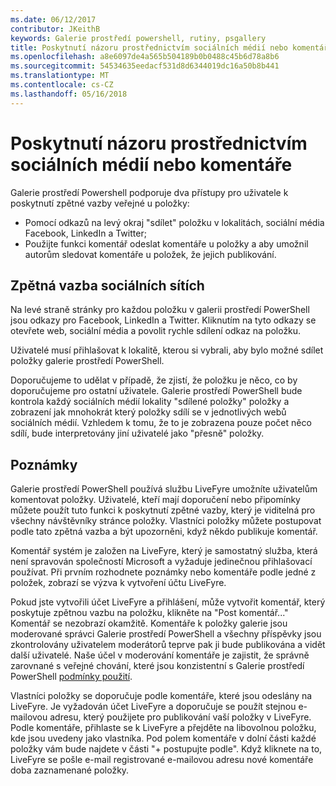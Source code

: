 ```yaml
---
ms.date: 06/12/2017
contributor: JKeithB
keywords: Galerie prostředí powershell, rutiny, psgallery
title: Poskytnutí názoru prostřednictvím sociálních médií nebo komentáře
ms.openlocfilehash: a8e6097de4a565b504189b0b0488c45b6d78a8b6
ms.sourcegitcommit: 54534635eedacf531d8d6344019dc16a50b8b441
ms.translationtype: MT
ms.contentlocale: cs-CZ
ms.lasthandoff: 05/16/2018
---
```

# <a name="providing-feedback-via-social-media-or-comments"></a>Poskytnutí názoru prostřednictvím sociálních médií nebo komentáře

Galerie prostředí Powershell podporuje dva přístupy pro uživatele k poskytnutí zpětné vazby veřejné u položky:

- Pomocí odkazů na levý okraj "sdílet" položku v lokalitách, sociální média Facebook, LinkedIn a Twitter;
- Použijte funkci komentář odeslat komentáře u položky a aby umožnil autorům sledovat komentáře u položek, že jejich publikování.

## <a name="social-media-feedback"></a>Zpětná vazba sociálních sítích

Na levé straně stránky pro každou položku v galerii prostředí PowerShell jsou odkazy pro Facebook, LinkedIn a Twitter.
Kliknutím na tyto odkazy se otevřete web, sociální média a povolit rychle sdílení odkaz na položku.

Uživatelé musí přihlašovat k lokalitě, kterou si vybrali, aby bylo možné sdílet položky galerie prostředí PowerShell.

Doporučujeme to udělat v případě, že zjistí, že položku je něco, co by doporučujeme pro ostatní uživatele.
Galerie prostředí PowerShell bude kontrola každý sociálních médií lokality "sdílené položky" položky a zobrazení jak mnohokrát který položky sdílí se v jednotlivých webů sociálních médií.
Vzhledem k tomu, že to je zobrazena pouze počet něco sdílí, bude interpretovány jiní uživatelé jako "přesně" položky.


## <a name="comments"></a>Poznámky

Galerie prostředí PowerShell používá službu LiveFyre umožníte uživatelům komentovat položky.
Uživatelé, kteří mají doporučení nebo připomínky můžete použít tuto funkci k poskytnutí zpětné vazby, který je viditelná pro všechny návštěvníky stránce položky.
Vlastníci položky můžete postupovat podle tato zpětná vazba a být upozorněni, když někdo publikuje komentář.

Komentář systém je založen na LiveFyre, který je samostatný služba, která není spravován společností Microsoft a vyžaduje jedinečnou přihlašovací používat.
Při prvním rozhodnete poznámky nebo komentáře podle jedné z položek, zobrazí se výzva k vytvoření účtu LiveFyre.

Pokud jste vytvořili účet LiveFyre a přihlášení, může vytvořit komentář, který poskytuje zpětnou vazbu na položku, klikněte na "Post komentář..." Komentář se nezobrazí okamžitě.
Komentáře k položky galerie jsou moderované správci Galerie prostředí PowerShell a všechny příspěvky jsou zkontrolovány uživatelem moderátorů teprve pak ji bude publikována a vidět další uživatelé.
Naše účel v moderování komentáře je zajistit, že správně zarovnané s veřejné chování, které jsou konzistentní s Galerie prostředí PowerShell [podmínky použití](https://www.powershellgallery.com/policies/Terms).

Vlastníci položky se doporučuje podle komentáře, které jsou odeslány na LiveFyre.
Je vyžadován účet LiveFyre a doporučuje se použít stejnou e-mailovou adresu, který použijete pro publikování vaší položky v LiveFyre.
Podle komentáře, přihlaste se k LiveFyre a přejděte na libovolnou položku, kde jsou uvedeny jako vlastníka.
Pod polem komentáře v dolní části každé položky vám bude najdete v části "+ postupujte podle".
Když kliknete na to, LiveFyre se pošle e-mail registrované e-mailovou adresu nové komentáře doba zaznamenané položky.